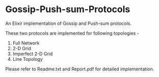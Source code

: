 # Gossip-Push-sum-Protocols
An Elixir implementation of Gossip and Push-sum protocols.

These two protocols are implemented for following topologies - 

 1. Full Network
 2. 2-D Grid
 3. Imperfect 2-D Grid
 4. Line Topology

Please refer to Readme.txt and Report.pdf for detailed implementation.

